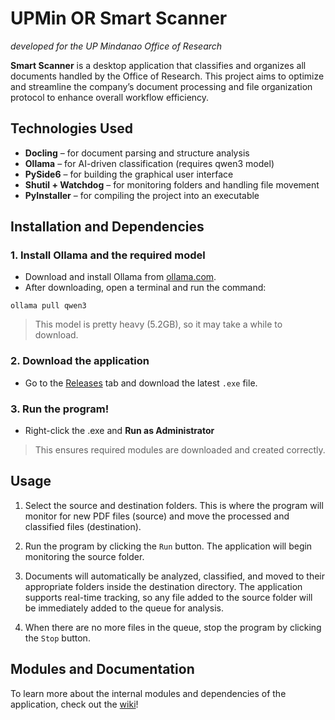 # UPMin OR Smart Scanner

*developed for the UP Mindanao Office of Research*

**Smart Scanner** is a desktop application that classifies and organizes all documents handled by the Office of Research. This project aims to optimize and streamline the company’s document processing and file organization protocol to enhance overall workflow efficiency.


## Technologies Used

- **Docling** – for document parsing and structure analysis
- **Ollama** – for AI-driven classification (requires qwen3 model)
- **PySide6** – for building the graphical user interface
- **Shutil + Watchdog** – for monitoring folders and handling file movement
- **PyInstaller** – for compiling the project into an executable


## Installation and Dependencies

### 1. Install Ollama and the required model

- Download and install Ollama from [ollama.com](https://ollama.com/).
- After downloading, open a terminal and run the command:

```
ollama pull qwen3
```

> This model is pretty heavy (5.2GB), so it may take a while to download.

### 2. Download the application

- Go to the [Releases](https://github.com/centuriee/smart-scanner/releases) tab and download the latest `.exe` file.

### 3. Run the program!

- Right-click the .exe and **Run as Administrator**

> This ensures required modules are downloaded and created correctly.


## Usage

1. Select the source and destination folders. This is where the program will monitor for new PDF files (source) and move the processed and classified files (destination).

2. Run the program by clicking the `Run` button. The application will begin monitoring the source folder.

3. Documents will automatically be analyzed, classified, and moved to their appropriate folders inside the destination directory. The application supports real-time tracking, so any file added to the source folder will be immediately added to the queue for analysis.

4. When there are no more files in the queue, stop the program by clicking the `Stop` button.


## Modules and Documentation

To learn more about the internal modules and dependencies of the application, check out the [wiki](https://github.com/centuriee/smart-scanner/wiki)!